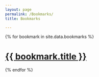 ```yaml
---
layout: page
permalink: /Bookmarks/
title: Bookmarks

---
```



{% for bookmark in site.data.bookmarks %}

<div class="project ">
<div class="thumbnail">
<a href="https://{{ bookmark.url }}">
<span>
<h1>{{ bookmark.title }}</h1>
</span>
</a>
</div>
</div>

{% endfor %}



